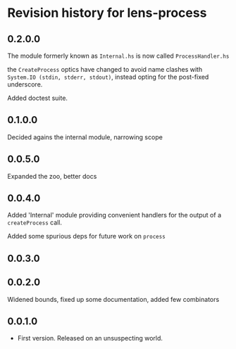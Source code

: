 # Revision history for lens-process


## 0.2.0.0

The module formerly known as `Internal.hs` is now called `ProcessHandler.hs`

the `CreateProcess` optics have changed to avoid name clashes with `System.IO (stdin, stderr, stdout)`,
instead opting for the post-fixed underscore.

Added doctest suite.


## 0.1.0.0

Decided agains the internal module, narrowing scope

## 0.0.5.0

Expanded the zoo, better docs

## 0.0.4.0

Added 'Internal' module providing convenient handlers for the output of a `createProcess` call.

Added some spurious deps for future work on `process`

## 0.0.3.0

## 0.0.2.0

Widened bounds, fixed up some documentation, added few combinators

## 0.0.1.0

* First version. Released on an unsuspecting world.
